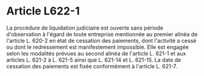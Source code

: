 # Article L622-1

La procédure de liquidation judiciaire est ouverte sans période d'observation à l'égard de toute entreprise mentionnée au premier alinéa de l'article L. 620-2 en état de cessation des paiements, dont l'activité a cessé ou dont le redressement est manifestement impossible.   Elle est engagée selon les modalités prévues au second alinéa de l'article L. 621-1 et aux articles L. 621-2 à L. 621-5 ainsi que L. 621-14 et L. 621-15.   La date de cessation des paiements est fixée conformément à l'article L. 621-7.